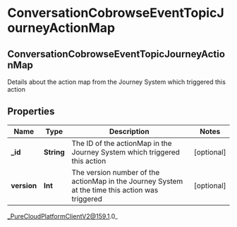 # ConversationCobrowseEventTopicJourneyActionMap

## ConversationCobrowseEventTopicJourneyActionMap
Details about the action map from the Journey System which triggered this action

## Properties

|Name | Type | Description | Notes|
|------------ | ------------- | ------------- | -------------|
| **_id** | **String** | The ID of the actionMap in the Journey System which triggered this action | [optional] |
| **version** | **Int** | The version number of the actionMap in the Journey System at the time this action was triggered | [optional] |



_PureCloudPlatformClientV2@159.1.0_
